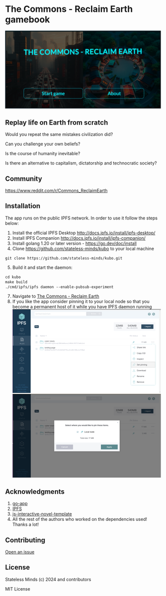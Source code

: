 # The Commons - Reclaim Earth gamebook

![Logo](./assets/the-commons-reclaim-earth.png)

## Replay life on Earth from scratch

Would you repeat the same mistakes civilization did?

Can you challenge your own beliefs?

Is the course of humanity inevitable?

Is there an alternative to capitalism, dictatorship and technocratic society?

## Community

https://www.reddit.com/r/Commons_ReclaimEarth

## Installation

The app runs on the public IPFS network. In order to use it follow the steps below:

1. Install the official IPFS Desktop http://docs.ipfs.io/install/ipfs-desktop/
2. Install IPFS Companion http://docs.ipfs.io/install/ipfs-companion/
3. Install golang 1.20 or later version - https://go.dev/doc/install
4.  Clone https://github.com/stateless-minds/kubo to your local machine
```
git clone https://github.com/stateless-minds/kubo.git
```
5. Build it and start the daemon:
``` 
cd kubo
make build
./cmd/ipfs/ipfs daemon --enable-pubsub-experiment
```
7.  Navigate to <a href="https://ipfs.io/ipns/k51qzi5uqu5dge9p6mb7nqaozuc9t3ns4q818hhwuqi7hqgct83lw6jzqaq2pw">The Commons - Reclaim Earth</a>
8.  If you like the app consider pinning it to your local node so that you become a permanent host of it while you have IPFS daemon running
![SetPinning](./assets/pin.png)
![PinToLocalNode](./assets/pin-to-local-node.png)

## Acknowledgments

1. <a href="https://go-app.dev/">go-app</a>
2. <a href="https://ipfs.io/">IPFS</a>
3. <a href="https://github.com/ao6820/js-interactive-novel-template">js-interactive-novel-template</a>
4. All the rest of the authors who worked on the dependencies used! Thanks a lot!

## Contributing

<a href="https://github.com/stateless-minds/the-commons-reclaim-earth/issues">Open an issue</a>

## License

Stateless Minds (c) 2024 and contributors

MIT License